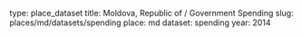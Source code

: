 type: place_dataset
title: Moldova, Republic of / Government Spending
slug: places/md/datasets/spending
place: md
dataset: spending
year: 2014
